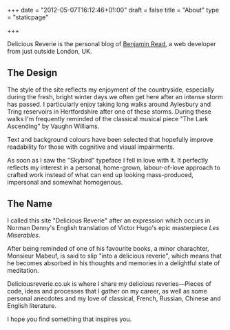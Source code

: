 +++
date = "2012-05-07T16:12:46+01:00"
draft = false
title = "About"
type = "staticpage"

+++

Delicious Reverie is the personal blog of [Benjamin Read](/about-benjamin-read "recruiters, click here"), a web developer from just outside London, UK.

## The Design
The style of the site reflects my enjoyment of the countryside, especially during the fresh, bright winter days we often get here after an intense storm has passed. I particularly enjoy taking long walks around Aylesbury and Tring reservoirs in Hertfordshire after one of these storms. During these walks I'm frequently reminded of the classical musical piece "The Lark Ascending" by Vaughn Williams.

Text and background colours have been selected that hopefully improve readability for those with cognitive and visual impairments.

As soon as I saw the "Skybird" typeface I fell in love with it. It perfectly reflects my interest in a personal, home-grown, labour-of-love approach to crafted work instead of what can end up looking mass-produced, impersonal and somewhat homogenous.

## The Name
I called this site "Delicious Reverie" after an expression which occurs in Norman Denny's English translation of Victor Hugo's epic masterpiece _Les Miserables_.

After being reminded of one of his favourite books, a minor charachter, Monsieur Mabeuf, is said to slip "into a delicious reverie", which means that he becomes absorbed in his thoughts and memories in a delightful state of meditation.

Deliciousreverie.co.uk is where I share my delicious reveries&mdash;Pieces of code, ideas and processes that I gather on my career, as well as some personal anecdotes and my love of classical, French, Russian, Chinese and English literature.

I hope you find something that inspires you.
